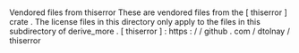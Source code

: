 #
Vendored
files
from
thiserror
These
are
vendored
files
from
the
[
thiserror
]
crate
.
The
license
files
in
this
directory
only
apply
to
the
files
in
this
subdirectory
of
derive_more
.
[
thiserror
]
:
https
:
/
/
github
.
com
/
dtolnay
/
thiserror

